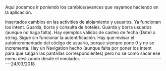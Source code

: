 Aqui podemos ir poniendo los cambios/avances que vayamos haciendo en la aplicación.


Insertados cambios en las activities de alojamiento y usuarios.
Ya funcionan los intent.
Guarda, borra y consulta de hoteles.
Guarda y borra usuarios (aunque no haga falta).
Hay ejemplos válidos de casteo de fecha (Date) a string.
Sigue sin funcionar la autentificación.
Hay que revisar el autoincrementado del código de usuario, porque siempre pone 0 y no se incrementa.
Hay un Navigation hecho (aunque falta por poner los intent para que salgan las pantallas correspondientes) pero no se como sacar ese menu deslizando desde el emulador.
-------------------------------------------24/03/2018
